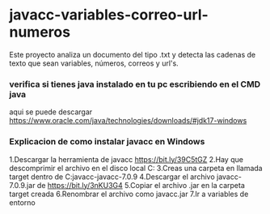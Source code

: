 # javacc-variables-correo-url-numeros
Este proyecto analiza un documento del tipo .txt y detecta las cadenas de texto que sean variables, números, correos y url's.

### verifica si tienes java instalado en tu pc escribiendo en el CMD java
aqui se puede descargar https://www.oracle.com/java/technologies/downloads/#jdk17-windows

### Explicacion de como instalar javacc en Windows

1.Descargar la herramienta de javacc  https://bit.ly/39C5tGZ
2.Hay que descomprimir el archivo en el disco local C:
3.Creas una carpeta en llamada target dentro de C:javacc-javacc-7.0.9
4.Descargar el archivo javacc-7.0.9.jar de https://bit.ly/3nKU3G4
5.Copiar el archivo .jar en la carpeta target creada
6.Renombrar el archivo como javacc.jar
7.Ir a variables de entorno
